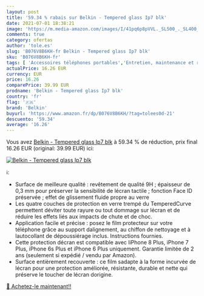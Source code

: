 ```yaml
---
layout: post
title: '59.34 % rabais sur Belkin - Tempered glass Ip7 blk'
date: 2021-07-01 18:38:21
image: 'https://m.media-amazon.com/images/I/41pq6p8pVVL._SL500_._SL400_.jpg'
comments: true
category: ofertas
author: 'tole.es'
slug: 'B076V8B6KH-fr Belkin - Tempered glass Ip7 blk'
sku: 'B076V8B6KH-fr'
tags: [ 'Accessoires téléphones portables','Entretien, maintenance et réparation des téléphones portables','Films et protections décran pour téléphones portables','High-Tech','Téléphones portables et accessoires','belkin', ]
actualPrice: 16.26 EUR
currency: EUR
price: 16.26
comparePrice: 39.99 EUR
prodname: 'Belkin - Tempered glass Ip7 blk'
country: 'fr'
flag: '🇫🇷'
brand: 'Belkin'
buyurl: 'https://www.amazon.fr/dp/B076V8B6KH/?tag=tolees0d-21'
descuento: '59.34'
average: '16.26'
---
```


Vous avez [Belkin - Tempered glass Ip7 blk](https://www.amazon.fr/dp/B076V8B6KH/?tag=tolees0d-21)  à  59.34 % de réduction, prix final  16.26 EUR (original: 39.99 EUR) ici:

[![Belkin - Tempered glass Ip7 blk](https://m.media-amazon.com/images/I/41pq6p8pVVL._SL500_._SL400_.jpg)](https://www.amazon.fr/dp/B076V8B6KH/?tag=tolees0d-21)

ℹ️:

- Surface de meilleure qualité : revêtement de qualité 9H ; épaisseur de 0,3 mm pour préserver la sensibilité de lécran tactile ; fonction Face ID préservée ; effet de glissement fluide propre au verre
- Les quatre couches de protection en verre trempé du TemperedCurve permettent déviter toute rayure ou tout dommage sur lécran et de réduire les effets liés aux impacts de chute et de choc.
- Application facile et précise : posez le film protecteur sur votre téléphone grâce au support dalignement, au chiffon de nettoyage et à lautocollant de dépoussiérage inclus. Instructions fournies.
- Cette protection décran est compatible avec liPhone 8 Plus, iPhone 7 Plus, iPhone 6s Plus et iPhone 6 Plus uniquement. Garantie limitée de 2 ans (seulement si expédié / vendu par Amazon).
- Surface entièrement recouverte : ce film sadapte à la forme incurvée de lécran pour une protection améliorée, résistante, durable et nette qui préserve le toucher de lécran dorigine.

[🛒 Achetez-le maintenant!!](https://www.amazon.fr/dp/B076V8B6KH/?tag=tolees0d-21)
